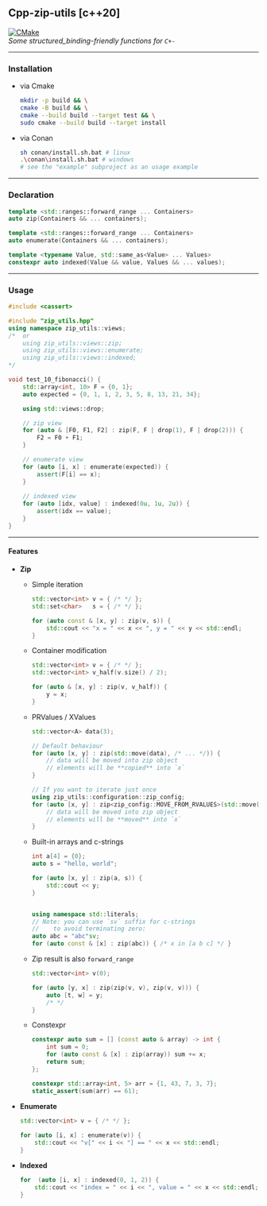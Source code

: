 ## Cpp-zip-utils [c++20] ##
[![CMake](https://github.com/ZhekehZ/Cpp-zip-utils/actions/workflows/cmake.yml/badge.svg?branch=dev)](https://github.com/ZhekehZ/Cpp-zip-utils/actions/workflows/cmake.yml)  
_Some structured_binding-friendly functions for `C+-`_

---
### Installation ###
- via Cmake
    ```bash
    mkdir -p build && \
    cmake -B build && \
    cmake --build build --target test && \
    sudo cmake --build build --target install
    ```
- via Conan
    ```bash
    sh conan/install.sh.bat # linux
    .\conan\install.sh.bat # windows
    # see the "example" subproject as an usage example
    ```
---
### Declaration ###
```c++
template <std::ranges::forward_range ... Containers>
auto zip(Containers && ... containers);
```

```c++
template <std::ranges::forward_range ... Containers>
auto enumerate(Containers && ... containers);
```

```c++
template <typename Value, std::same_as<Value> ... Values>
constexpr auto indexed(Value && value, Values && ... values);
```
---
### Usage ###
```c++
#include <cassert>

#include "zip_utils.hpp"
using namespace zip_utils::views;
/*  or
    using zip_utils::views::zip;
    using zip_utils::views::enumerate;
    using zip_utils::views::indexed;
*/

void test_10_fibonacci() {    
    std::array<int, 10> F = {0, 1};
    auto expected = {0, 1, 1, 2, 3, 5, 8, 13, 21, 34};

    using std::views::drop;

    // zip view
    for (auto & [F0, F1, F2] : zip(F, F | drop(1), F | drop(2))) {
        F2 = F0 + F1;
    }

    // enumerate view
    for (auto [i, x] : enumerate(expected)) {
        assert(F[i] == x);
    }
    
    // indexed view
    for (auto [idx, value] : indexed(0u, 1u, 2u)) {
        assert(idx == value);
    }
}
```
---
#### Features ####
*   **Zip**
    *   Simple iteration
        ```c++
        std::vector<int> v = { /* */ };
        std::set<char>   s = { /* */ };
        
        for (auto const & [x, y] : zip(v, s)) { 
            std::cout << "x = " << x << ", y = " << y << std::endl; 
        }
        ```
      
    *   Container modification
        ```c++
        std::vector<int> v = { /* */ };
        std::vector<int> v_half(v.size() / 2); 
        
        for (auto & [x, y] : zip(v, v_half)) {
            y = x;
        }
        ```

    *   PRValues / XValues
        ```c++
        std::vector<A> data(3);

        // Default behaviour
        for (auto [x, y] : zip(std::move(data), /* ... */)) {
            // data will be moved into zip object
            // elements will be **copied** into `x`
        }
        
        // If you want to iterate just once
        using zip_utils::configuration::zip_config;
        for (auto [x, y] : zip<zip_config::MOVE_FROM_RVALUES>(std::move(data), /* ... */) {
            // data will be moved into zip object
            // elements will be **moved** into `x`
        }
        ```

    *   Built-in arrays and c-strings
        ```c++
        int a[4] = {0};
        auto s = "hello, world";
        
        for (auto [x, y] : zip(a, s)) {
            std::cout << y;  
        }
        
        
        using namespace std::literals;
        // Note: you can use `sv` suffix for c-strings 
        //    to avoid terminating zero:
        auto abc = "abc"sv; 
        for (auto const & [x] : zip(abc)) { /* x in [a b c] */ }
        ```
      
    *   Zip result is also `forward_range`
        ```c++
        std::vector<int> v(0);
        
        for (auto [y, x] : zip(zip(v, v), zip(v, v))) {
            auto [t, w] = y;     
            /* */
        }
        ```
      
    *   Constexpr
        ```c++
        constexpr auto sum = [] (const auto & array) -> int {
            int sum = 0;
            for (auto const & [x] : zip(array)) sum += x;  
            return sum;
        };
        
        constexpr std::array<int, 5> arr = {1, 43, 7, 3, 7};
        static_assert(sum(arr) == 61);
        ```

*   **Enumerate**
    ```c++
    std::vector<int> v = { /* */ };
        
    for (auto [i, x] : enumerate(v)) {
        std::cout << "v[" << i << "] == " << x << std::endl;
    }
    ```
*   **Indexed**
    ```c++
    for  (auto [i, x] : indexed(0, 1, 2)) {
        std::cout << "index = " << i << ", value = " << x << std::endl;
    }
    ```
